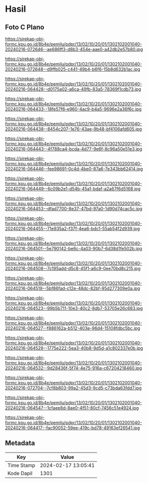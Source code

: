 # Hasil

## Foto C Plano

https://sirekap-obj-formc.kpu.go.id/8b4e/pemilu/pdpr/13/02/10/20/01/1302102001040-20240216-072646--ae686ff3-d8b3-454e-aae0-a42db2e57b80.jpg

https://sirekap-obj-formc.kpu.go.id/8b4e/pemilu/pdpr/13/02/10/20/01/1302102001040-20240216-072648--d9ffb025-c441-49b4-b6f6-15b8d632b1ac.jpg

https://sirekap-obj-formc.kpu.go.id/8b4e/pemilu/pdpr/13/02/10/20/01/1302102001040-20240216-064428--d0175a02-a6ca-49fb-83a5-78369f1cdb73.jpg

https://sirekap-obj-formc.kpu.go.id/8b4e/pemilu/pdpr/13/02/10/20/01/1302102001040-20240216-064433--18fe57f6-e960-4ac9-b4a5-9696e2a36f6c.jpg

https://sirekap-obj-formc.kpu.go.id/8b4e/pemilu/pdpr/13/02/10/20/01/1302102001040-20240216-064438--8454c207-1e76-43ae-9b48-bf4106afd605.jpg

https://sirekap-obj-formc.kpu.go.id/8b4e/pemilu/pdpr/13/02/10/20/01/1302102001040-20240216-064443--4f788ca4-bcda-4d77-9e6f-8c96a50e51e3.jpg

https://sirekap-obj-formc.kpu.go.id/8b4e/pemilu/pdpr/13/02/10/20/01/1302102001040-20240216-064446--fee98691-0c4d-4be0-87a6-7e343bb62414.jpg

https://sirekap-obj-formc.kpu.go.id/8b4e/pemilu/pdpr/13/02/10/20/01/1302102001040-20240216-064449--6c09b2e1-d54b-45a1-bdaf-a2a67f6d5168.jpg

https://sirekap-obj-formc.kpu.go.id/8b4e/pemilu/pdpr/13/02/10/20/01/1302102001040-20240216-064453--dfad7700-8e37-47bd-97a0-1d90d74cac5c.jpg

https://sirekap-obj-formc.kpu.go.id/8b4e/pemilu/pdpr/13/02/10/20/01/1302102001040-20240216-064455--71e935a2-f37f-4ea6-bdc1-55ab54f2d939.jpg

https://sirekap-obj-formc.kpu.go.id/8b4e/pemilu/pdpr/13/02/10/20/01/1302102001040-20240216-064501--5e790142-be6c-4a03-90b7-6d38d1fe502b.jpg

https://sirekap-obj-formc.kpu.go.id/8b4e/pemilu/pdpr/13/02/10/20/01/1302102001040-20240216-064508--7c195add-d5c8-45f1-a6c9-0ee70bd8c215.jpg

https://sirekap-obj-formc.kpu.go.id/8b4e/pemilu/pdpr/13/02/10/20/01/1302102001040-20240216-064519--5bf86fad-c12e-48dc-82bf-95d277309e0a.jpg

https://sirekap-obj-formc.kpu.go.id/8b4e/pemilu/pdpr/13/02/10/20/01/1302102001040-20240216-064523--99b5b711-10e3-40c2-8db7-53705e26c683.jpg

https://sirekap-obj-formc.kpu.go.id/8b4e/pemilu/pdpr/13/02/10/20/01/1302102001040-20240216-064527--f886162a-b512-403e-96d4-15108fdbc5bc.jpg

https://sirekap-obj-formc.kpu.go.id/8b4e/pemilu/pdpr/13/02/10/20/01/1302102001040-20240216-064529--1775e222-5ea3-40b8-9d5d-a1c802337e0b.jpg

https://sirekap-obj-formc.kpu.go.id/8b4e/pemilu/pdpr/13/02/10/20/01/1302102001040-20240216-064532--9d28436f-5f74-4e75-916a-c67204218460.jpg

https://sirekap-obj-formc.kpu.go.id/8b4e/pemilu/pdpr/13/02/10/20/01/1302102001040-20240216-072704--7cf8b803-99a2-45d3-9cd5-c73bda63fdd7.jpg

https://sirekap-obj-formc.kpu.go.id/8b4e/pemilu/pdpr/13/02/10/20/01/1302102001040-20240216-064547--1cfaee8d-8ae0-4f51-80cf-7456c51e4924.jpg

https://sirekap-obj-formc.kpu.go.id/8b4e/pemilu/pdpr/13/02/10/20/01/1302102001040-20240216-064417--fac90052-59ee-419c-bd78-49163ef26541.jpg


## Metadata

| Key        | Value               |
| ---------- | ------------------- |
| Time Stamp | 2024-02-17 13:05:41 |
| Kode Dapil | 1301                |



